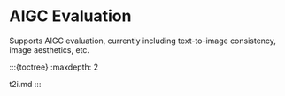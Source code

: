 # AIGC Evaluation

Supports AIGC evaluation, currently including text-to-image consistency, image aesthetics, etc.

:::{toctree}
:maxdepth: 2

t2i.md
:::